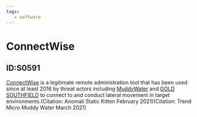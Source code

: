 ```yaml
---
tags:
   - software
---
```

# ConnectWise
## ID:S0591
[ConnectWise](/mitre/software/S0591) is a legitimate remote administration tool that has been used since at least 2016 by threat actors including [MuddyWater](/mitre/groups/G0069) and [GOLD SOUTHFIELD](/mitre/groups/G0115) to connect to and conduct lateral movement in target environments.(Citation: Anomali Static Kitten February 2021)(Citation: Trend Micro Muddy Water March 2021)
